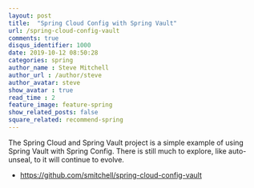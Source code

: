 ```yaml
---
layout: post
title:  "Spring Cloud Config with Spring Vault"
url: /spring-cloud-config-vault
comments: true
disqus_identifier: 1000
date: 2019-10-12 08:50:28
categories: spring
author_name : Steve Mitchell
author_url : /author/steve
author_avatar: steve
show_avatar : true
read_time : 2
feature_image: feature-spring
show_related_posts: false
square_related: recommend-spring
---
```


The Spring Cloud and Spring Vault project is a simple example of using Spring Vault with Spring Config. There is still much to explore, like auto-unseal, to it will continue to evolve.

* <a href="https://github.com/smitchell/spring-cloud-config-vault">https://github.com/smitchell/spring-cloud-config-vault</a>


[jekyll]:      https://jekyllrb.com
[jekyll-gh]:   https://github.com/jekyll/jekyll
[jekyll-help]: https://github.com/jekyll/jekyll-help
